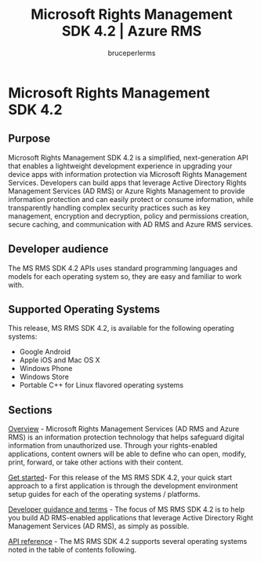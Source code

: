 ﻿---
# required metadata

title: Microsoft Rights Management SDK 4.2 | Azure RMS
description: RMS SDK 4.2 is a simplified, next-generation API that enables a lightweight development experience in upgrading your device apps with info protection.
keywords:
author: bruceperlerms
manager: mbaldwin
ms.date: 09/25/2016
ms.topic: article
ms.prod:
ms.service: rights-management
ms.technology: techgroup-identity
ms.assetid: 4ee4fa26-b4f7-478f-b360-be6f421c5718
# optional metadata

#ROBOTS:
audience: developer
#ms.devlang:
ms.reviewer: shubhamp
ms.suite: ems
#ms.tgt_pltfrm:
#ms.custom:

---

# Microsoft Rights Management SDK 4.2

## Purpose ##

Microsoft Rights Management SDK 4.2 is a simplified, next-generation API that enables a lightweight development experience in upgrading your device apps with information protection via Microsoft Rights Management Services. Developers can build apps that leverage Active Directory Rights Management Services (AD RMS) or Azure Rights Management to provide information protection and can easily protect or consume information, while transparently handling complex security practices such as key management, encryption and decryption, policy and permissions creation, secure caching, and communication with AD RMS and Azure RMS services.

## Developer audience ##

The MS RMS SDK 4.2 APIs uses standard programming languages and models for each operating system so, they are easy and familiar to work with.

## Supported Operating Systems ##

This release, MS RMS SDK 4.2, is available for the following operating systems:

- Google Android
- Apple iOS and Mac OS X
- Windows Phone
- Windows Store
- Portable C++ for Linux flavored operating systems

## Sections ##

[Overview](overview.md) - Microsoft Rights Management Services (AD RMS and Azure RMS) is an information protection technology that helps safeguard digital information from unauthorized use. Through your rights-enabled applications, content owners will be able to define who can open, modify, print, forward, or take other actions with their content.

[Get started](get-started.md)- For this release of the MS RMS SDK 4.2, your quick start approach to a first application is through the development environment setup guides for each of the operating systems / platforms.

[Developer guidance and terms](core-concepts.md) - The focus of MS RMS SDK 4.2 is to help you build AD RMS-enabled applications that leverage Active Directory Right Management Services (AD RMS), as simply as possible.

[API reference](api-reference-4-2.md) - The MS RMS SDK 4.2 supports several operating systems noted in the table of contents following.

 

 

 
